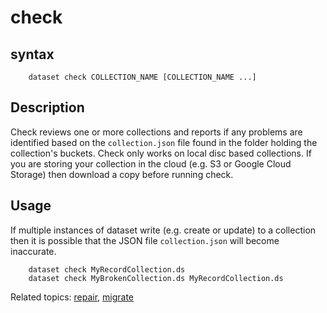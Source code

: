 
# check

## syntax

```shell
    dataset check COLLECTION_NAME [COLLECTION_NAME ...]
```

## Description

Check reviews one or more collections and reports if any problems are identified based on the 
`collection.json` file found in the folder holding the collection's buckets. Check
only works on local disc based collections. If you are storing your collection in
the cloud (e.g. S3 or Google Cloud Storage) then download a copy before running
check.

## Usage

If multiple instances of dataset write (e.g. create or update) to a collection then
it is possible that the JSON file `collection.json` will become inaccurate.

```shell
    dataset check MyRecordCollection.ds
    dataset check MyBrokenCollection.ds MyRecordCollection.ds
```


Related topics: [repair](repair.html), [migrate](migrate.html)
